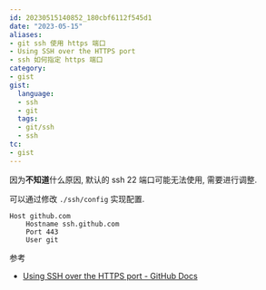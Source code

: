 ```yaml
---
id: 20230515140852_180cbf6112f545d1
date: "2023-05-15"
aliases:
- git ssh 使用 https 端口
- Using SSH over the HTTPS port
- ssh 如何指定 https 端口
category:
- gist
gist:
  language:
  - ssh
  - git
  tags:
  - git/ssh
  - ssh
tc:
- gist
---
```


因为**不知道**什么原因, 默认的 ssh 22 端口可能无法使用, 需要进行调整.

可以通过修改 `./ssh/config` 实现配置.

```
Host github.com
    Hostname ssh.github.com
    Port 443
    User git
```

参考
* [Using SSH over the HTTPS port - GitHub Docs](https://docs.github.com/en/authentication/troubleshooting-ssh/using-ssh-over-the-https-port)